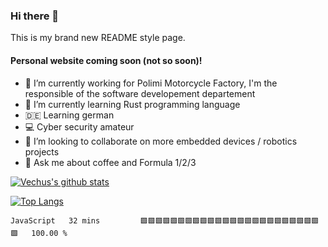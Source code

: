 ### Hi there 👋

This is my brand new README style page.

#### Personal website coming soon (not so soon)!

- 🔭 I’m currently working for Polimi Motorcycle Factory, I'm the responsible of the software developement departement
- 🌱 I’m currently learning Rust programming language
- 🇩🇪 Learning german
- 💻 Cyber security amateur
- 👯 I’m looking to collaborate on more embedded devices / robotics projects
- 💬 Ask me about coffee and Formula 1/2/3

[![Vechus's github stats](https://github-readme-stats.vercel.app/api?username=vechus)](https://github.com/anuraghazra/github-readme-stats)


[![Top Langs](https://github-readme-stats.vercel.app/api/top-langs/?username=vechus)](https://github.com/anuraghazra/github-readme-stats)


<!--START_SECTION:waka-->
```text
JavaScript   32 mins         🟩🟩🟩🟩🟩🟩🟩🟩🟩🟩🟩🟩🟩🟩🟩🟩🟩🟩🟩🟩🟩🟩🟩🟩🟩   100.00 % 
```
<!--END_SECTION:waka-->
